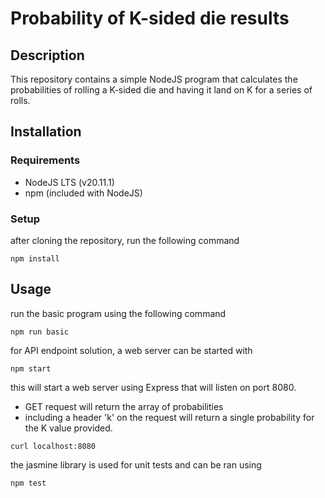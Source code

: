 # Probability of K-sided die results

## Description

This repository contains a simple NodeJS program that calculates the probabilities of rolling a K-sided die and having it land on K for a series of rolls.

## Installation

### Requirements

- NodeJS LTS (v20.11.1)
- npm (included with NodeJS)

### Setup

after cloning the repository, run the following command

```console
npm install
```

## Usage

run the basic program using the following command

```console
npm run basic
```

for API endpoint solution, a web server can be started with

```console
npm start
```

this will start a web server using Express that will listen on port 8080.

- GET request will return the array of probabilities
- including a header 'k' on the request will return a single probability for the K value provided.

```console
curl localhost:8080 
```

the jasmine library is used for unit tests and can be ran using

```console
npm test
```
